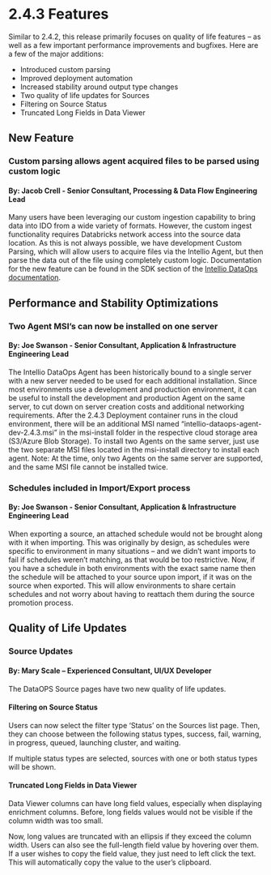 # 2.4.3 Features

Similar to 2.4.2, this release primarily focuses on quality of life features – as well as a few important performance improvements and bugfixes. Here are a few of the major additions: 

* Introduced custom parsing 
* Improved deployment automation 
* Increased stability around output type changes 
* Two quality of life updates for Sources 
* Filtering on Source Status 
* Truncated Long Fields in Data Viewer 

## New Feature 

### Custom parsing allows agent acquired files to be parsed using custom logic 

#### By: Jacob Crell - Senior Consultant, Processing & Data Flow Engineering Lead 

Many users have been leveraging our custom ingestion capability to bring data into IDO from a wide variety of formats. However, the custom ingest functionality requires Databricks network access into the source data location. As this is not always possible, we have development Custom Parsing, which will allow users to acquire files via the Intellio Agent, but then parse the data out of the file using completely custom logic. Documentation for the new feature can be found in the SDK section of the [Intellio DataOps documentation](https://intellio.gitbook.io/dataops/). 

## Performance and Stability Optimizations 

### Two Agent MSI’s can now be installed on one server 

#### By: Joe Swanson - Senior Consultant, Application & Infrastructure Engineering Lead  

The Intellio DataOps Agent has been historically bound to a single server with a new server needed to be used for each additional installation. Since most environments use a development and production environment, it can be useful to install the development and production Agent on the same server, to cut down on server creation costs and additional networking requirements. After the 2.4.3 Deployment container runs in the cloud environment, there will be an additional MSI named “intellio-dataops-agent-dev-2.4.3.msi” in the msi-install folder in the respective cloud storage area \(S3/Azure Blob Storage\). To install two Agents on the same server, just use the two separate MSI files located in the msi-install directory to install each agent. Note: At the time, only two Agents on the same server are supported, and the same MSI file cannot be installed twice.  

### Schedules included in Import/Export process 

#### By: Joe Swanson - Senior Consultant, Application & Infrastructure Engineering Lead  

When exporting a source, an attached schedule would not be brought along with it when importing. This was originally by design, as schedules were specific to environment in many situations – and we didn’t want imports to fail if schedules weren’t matching, as that would be too restrictive. Now, if you have a schedule in both environments with the exact same name then the schedule will be attached to your source upon import, if it was on the source when exported. This will allow environments to share certain schedules and not worry about having to reattach them during the source promotion process. 

## Quality of Life Updates 

### Source Updates 

#### By: Mary Scale – Experienced Consultant, UI/UX Developer 

The DataOPS Source pages have two new quality of life updates.  

#### Filtering on Source Status 

Users can now select the filter type ‘Status’ on the Sources list page. Then, they can choose between the following status types, success, fail, warning, in progress, queued, launching cluster, and waiting.  

If multiple status types are selected, sources with one or both status types will be shown.  

#### Truncated Long Fields in Data Viewer 

Data Viewer columns can have long field values, especially when displaying enrichment columns. Before, long fields values would not be visible if the column width was too small. 

Now, long values are truncated with an ellipsis if they exceed the column width. Users can also see the full-length field value by hovering over them. If a user wishes to copy the field value, they just need to left click the text. This will automatically copy the value to the user’s clipboard. 


